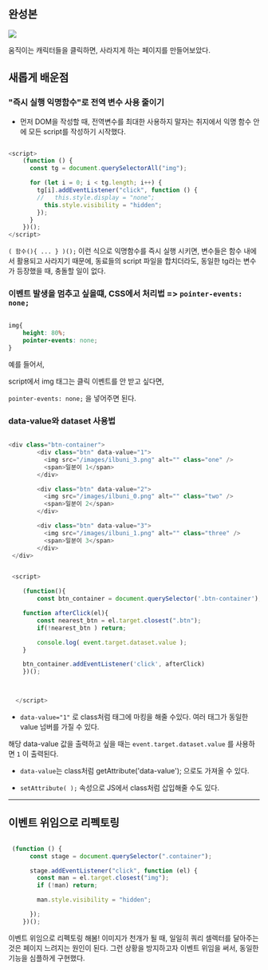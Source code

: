 ## 완성본

![](https://velog.velcdn.com/images/gil0127/post/2fb0f411-b61a-4a9d-b151-9df96cbf97a8/image.gif)


움직이는 캐릭터들을 클릭하면, 사라지게 하는 페이지를 만들어보았다.

## 새롭게 배운점

### "즉시 실행 익명함수"로 전역 변수 사용 줄이기 

- 먼저 DOM을 작성할 때, 전역변수를 최대한 사용하지 말자는 취지에서 익명 함수 안에 모든 script를 작성하기 시작했다.

```js

<script>
    (function () {
      const tg = document.querySelectorAll("img");

      for (let i = 0; i < tg.length; i++) {
        tg[i].addEventListener("click", function () {
        //   this.style.display = "none";
          this.style.visibility = "hidden";
        });
      }
    })();
</script>

```

`( 함수(){ ... } )();` 이런 식으로 익명함수를 즉시 실행 시키면, 변수들은 함수 내에서 활용되고 사라지기 때문에, 동료들의 script 파일을 합치더라도, 동일한 tg라는 변수가 등장했을 때, 충돌할 일이 없다.

### 이벤트 발생을 멈추고 싶을떄, CSS에서 처리법 => `pointer-events: none;`

```css

img{
    height: 80%;
    pointer-events: none;
}

```

예를 들어서,

script에서 img 태그는 클릭 이벤트를 안 받고 싶다면,

`pointer-events: none;`  을 넣어주면 된다.

### data-value와 dataset 사용법

```js

<div class="btn-container">
        <div class="btn" data-value="1">
          <img src="/images/ilbuni_3.png" alt="" class="one" />
          <span>일분이 1</span>
        </div>

        <div class="btn" data-value="2">
          <img src="/images/ilbuni_0.png" alt="" class="two" />
          <span>일분이 2</span>
        </div>

        <div class="btn" data-value="3">
          <img src="/images/ilbuni_1.png" alt="" class="three" />
          <span>일분이 3</span>
        </div>
 </div>

```

```js

 <script>

    (function(){
        const btn_container = document.querySelector('.btn-container');

    function afterClick(el){
        const nearest_btn = el.target.closest(".btn");
        if(!nearest_btn ) return;

        console.log( event.target.dataset.value );
    }

    btn_container.addEventListener('click', afterClick)
    })();

   

  </script>

```

- `data-value="1"` 로 class처럼 태그에 마킹을 해줄 수있다. 여러 태그가 동일한 value 넘버를 가질 수 있다.

해당 data-value 값을 출력하고 싶을 때는 `event.target.dataset.value` 를 사용하면 `1` 이 출력된다.

- `data-value`는 class처럼 getAttribute('data-value'); 으로도 가져올 수 있다.

- `setAttribute( );` 속성으로 JS에서 class처럼 삽입해줄 수도 있다.

------------------

## 이벤트 위임으로 리펙토링

```js

 (function () {
      const stage = document.querySelector(".container");

      stage.addEventListener("click", function (el) {
        const man = el.target.closest("img");
        if (!man) return;

        man.style.visibility = "hidden";

      });
    })();

```

이벤트 위임으로 리펙토링 해봄!
이미지가 천개가 될 때, 일일히 쿼리 셀렉터를 달아주는 것은 페이지 느려지는 원인이 된다.
그런 상황을 방지하고자 이벤트 위임을 써서, 동일한 기능을 심플하게 구현했다.
